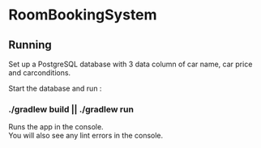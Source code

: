 # RoomBookingSystem

## Running

Set up a PostgreSQL database with 3 data column of car name, car price and carconditions.

Start the database and run :

### ./gradlew build || ./gradlew run

Runs the app in the console.<br>
You will also see any lint errors in the console.


